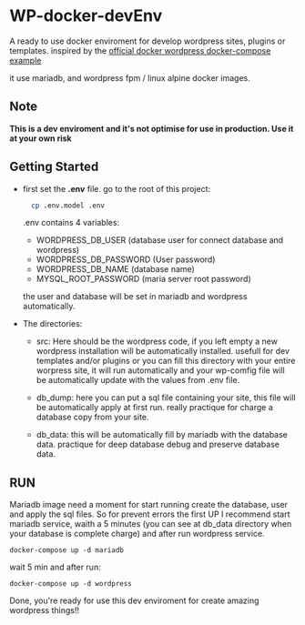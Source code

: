 # WP-docker-devEnv

A ready to use docker enviroment for develop wordpress sites, plugins or templates. inspired by the [official docker wordpress docker-compose example
](https://hub.docker.com/_/wordpress/)

it use mariadb, and wordpress fpm / linux alpine docker images.

## Note

**This is a dev enviroment and it's not optimise for use in production. Use it at your own risk**

## Getting Started
- first set the **.env** file. go to the root of this project:

  ```` bash
    cp .env.model .env
  ````
  .env contains 4 variables:
  - WORDPRESS_DB_USER (database user for connect database and wordpress)
  - WORDPRESS_DB_PASSWORD (User password)
  - WORDPRESS_DB_NAME (database name)
  - MYSQL_ROOT_PASSWORD (maria server root password)

  the user and database will be set in mariadb and wordpress automatically.

- The directories:
  - src: Here should be the wordpress code, if you left empty a new wordpress installation will be automatically installed. usefull for dev templates and/or plugins or you can fill this directory with your entire worpress site, it will run automatically and your wp-comfig file will be automatically update with the values from .env file.

  - db_dump: here you can put a sql file containing your site, this file will be automatically apply at first run. really practique for charge a database copy from your site.

  - db_data: this will be automatically fill by mariadb with the database data. practique for deep database debug and preserve database data.

## RUN
Mariadb image need a moment for start running create the database, user and apply the sql files. So for prevent errors the first UP I recommend start mariadb service, waith a 5 minutes (you can see at db_data directory when your database is complete charge) and after run wordpress service.

`````
docker-compose up -d mariadb
`````

wait 5 min and after run:

`````
docker-compose up -d wordpress
`````

Done, you're ready for use this dev enviroment for create amazing wordpress things!!




